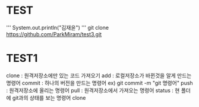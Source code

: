 # TEST 
'''
System.out.println("김재윤")
'''
git clone https://github.com/ParkMiram/test3.git

# TEST1
clone : 원격저장소에만 있는 코드 가져오기
add : 로컬저장소가 바뀐것을 알게 만드는 명령어
commit : 하나의 버전을 만드는 명령어 
ex) git commit -m "git 명령어"
push : 원격저장소에 올리는 명령어
pull : 원격저장소에서 가져오는 명령어
status : 현 폴더에 git과의 상태를 보는 명령어
clone 
